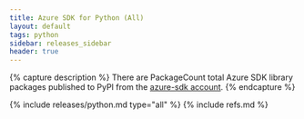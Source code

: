 ```yaml
---
title: Azure SDK for Python (All)
layout: default
tags: python
sidebar: releases_sidebar
header: true
---
```

{% capture description %}
There are PackageCount total Azure SDK library packages published to PyPI from the [azure-sdk account](https://pypi.org/user/azure-sdk/).
{% endcapture %}

{% include releases/python.md type="all" %}
{% include refs.md %}